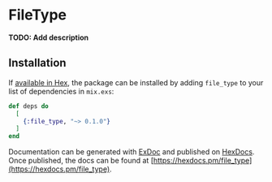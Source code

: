 # FileType

**TODO: Add description**

## Installation

If [available in Hex](https://hex.pm/docs/publish), the package can be installed
by adding `file_type` to your list of dependencies in `mix.exs`:

```elixir
def deps do
  [
    {:file_type, "~> 0.1.0"}
  ]
end
```

Documentation can be generated with [ExDoc](https://github.com/elixir-lang/ex_doc)
and published on [HexDocs](https://hexdocs.pm). Once published, the docs can
be found at [https://hexdocs.pm/file_type](https://hexdocs.pm/file_type).

